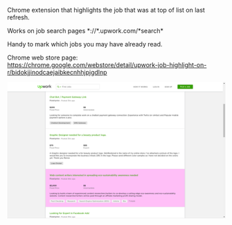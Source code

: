 Chrome extension that highlights the job that was at top of list on last refresh.

Works on job search pages \*://\*.upwork.com/\*search\*

Handy to mark which jobs you may have already read.

Chrome web store page: https://chrome.google.com/webstore/detail/upwork-job-highlight-on-r/bidokjjinodcaejaibkecnhhjpjgdlnp

![alt text](https://raw.githubusercontent.com/tberghuis/upwork-job-highlight/master/screenshot.png)
